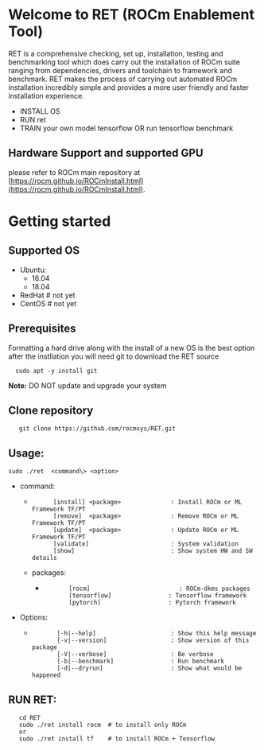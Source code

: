 # Welcome to RET (ROCm Enablement Tool)

RET is a comprehensive checking, set up, installation, testing and benchmarking tool which does carry out the installation of ROCm suite ranging from dependencies, drivers and toolchain to framework and benchmark. 
RET makes the process of carrying out automated ROCm installation incredibly simple and provides a more user friendly and faster installation experience. 

* INSTALL OS
* RUN ret
* TRAIN your own model tensorflow OR run tensorflow benchmark

## Hardware Support and supported GPU
please refer to ROCm main repository
at [https://rocm.github.io/ROCmInstall.html](https://rocm.github.io/ROCmInstall.html).

# Getting started
## Supported OS
  - Ubuntu: 
      - 16.04
      - 18.04
  - RedHat # not yet
  - CentOS # not yet
## Prerequisites
Formatting a hard drive along with the install of a new OS is the best option
after the instllation you will need git to download the RET source
```
  sudo apt -y install git
```

**Note:** DO NOT update and upgrade your system

## Clone repository
```
   git clone https://github.com/rocmsys/RET.git
```
## Usage: 
```
sudo ./ret  <command\> <option>
```
* command:
  *           [install] <package>              : Install ROCm or ML Framework TF/PT
              [remove]  <package>              : Remove ROCm or ML Framework TF/PT
              [update]  <package>              : Update ROCm or ML Framework TF/PT
              [validate]                       : System validation
              [show]                           : Show system HW and SW details

   * packages:
     *            [rocm]                         : ROCm-dkms packages
                  [tensorflow]                : Tensorflow framework
                  [pytorch]                   : Pytorch framework

* Options:
  *            [-h|--help]                     : Show this help message
               [-v|--version]                  : Show version of this package
               [-V|--verbose]                  : Be verbose
               [-b|--benchmark]                : Run benchmark
               [-d|--dryrun]                   : Show what would be happened

## RUN RET:
```
   cd RET
   sudo ./ret install rocm  # to install only ROCm
   or 
   sudo ./ret install tf    # to install ROCm + Tensorflow
```
